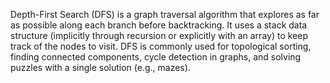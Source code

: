 Depth-First Search (DFS) is a graph traversal algorithm that explores as far as possible along each branch before backtracking. It uses a stack data structure (implicitly through recursion or explicitly with an array) to keep track of the nodes to visit. DFS is commonly used for topological sorting, finding connected components, cycle detection in graphs, and solving puzzles with a single solution (e.g., mazes).
